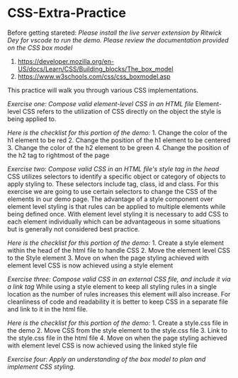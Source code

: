# CSS-Extra-Practice

Before getting stareted:
*Please install the live server extension by Ritwick Dey for vscode to run the demo.*
*Please review the documentation provided on the CSS box model*
1. https://developer.mozilla.org/en-US/docs/Learn/CSS/Building_blocks/The_box_model
2. https://www.w3schools.com/css/css_boxmodel.asp

This practice will walk you through various CSS implementations.

*Exercise one: Compose valid element-level CSS in an HTML file*
Element-level CSS refers to the utilization of CSS directly on the object the style is being applied to.

*Here is the checklist for this portion of the demo:*
    1.	Change the color of the h1 element to be red
    2.	Change the position of the h1 element to be centered
    3.	Change the color of the h2 element to be green
    4.	Change the position of the h2 tag to rightmost of the page

*Exercise two: Compose valid CSS in an HTML file's style tag in the head*
CSS utilizes selectors to identify a specific object or category of objects to apply styling to. These selectors include tag, class, id and class. For this exercise we are going to use certain selectors to change the CSS of the elements in our demo page. 
The advantage of a style component over element level styling is that rules can be applied to multiple elements while being defined once. With element level styling it is necessary to add CSS to each element individually which can be advantageous in some situations but is generally not considered best practice.

*Here is the checklist for this portion of the demo:*
    1.	Create a style element within the head of the html file to handle CSS
    2.	Move the element level CSS to the Style element
    3.	Move on when the page styling achieved with element level CSS is now achieved using a style element

*Exercise three: Compose valid CSS in an external CSS file, and include it via a link tag*
While using a style element to keep all styling rules in a single location as the number of rules increases this element will also increase. For cleanliness of code and readability it is better to keep CSS in a separate file and link to it in the html file.

*Here is the checklist for this portion of the demo:*
    1.	Create a style.css file in the demo
    2.	Move CSS from the style element to the style.css file
    3.	Link to the style.css file in the html file 
    4.	Move on when the page styling achieved with element level CSS is now achieved using the linked style file

*Exercise four: Apply an understanding of the box model to plan and implement CSS styling.*
